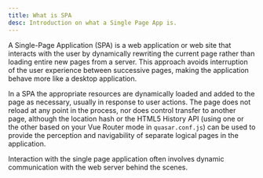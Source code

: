 ```yaml
---
title: What is SPA
desc: Introduction on what a Single Page App is.
---
```


A Single-Page Application (SPA) is a web application or web site that interacts with the user by dynamically rewriting the current page rather than loading entire new pages from a server. This approach avoids interruption of the user experience between successive pages, making the application behave more like a desktop application.

In a SPA the appropriate resources are dynamically loaded and added to the page as necessary, usually in response to user actions. The page does not reload at any point in the process, nor does control transfer to another page, although the location hash or the HTML5 History API (using one or the other based on your Vue Router mode in `quasar.conf.js`) can be used to provide the perception and navigability of separate logical pages in the application.

Interaction with the single page application often involves dynamic communication with the web server behind the scenes.
